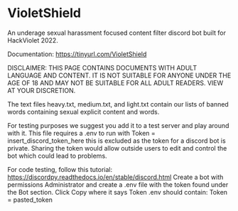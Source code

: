 # VioletShield

An underage sexual harassment focused content filter discord bot built for HackViolet 2022. 

Documentation: https://tinyurl.com/VioletShield

DISCLAIMER: THIS PAGE CONTAINS DOCUMENTS WITH ADULT LANGUAGE AND CONTENT. 
IT IS NOT SUITABLE FOR ANYONE UNDER THE AGE OF 18 AND MAY NOT BE SUITABLE FOR ALL ADULT READERS. 
VIEW AT YOUR DISCRETION.

The text files heavy.txt, medium.txt, and light.txt contain our lists of banned words containing sexual explicit content and words. 

For testing purposes we suggest you add it to a test server and play around with it. 
This file requires a .env to run with Token = insert_discord_token_here this is excluded as the token for a discord bot is private. 
Sharing the token would allow outside users to edit and control the bot which could lead to problems. 

For code testing, follow this tutorial: https://discordpy.readthedocs.io/en/stable/discord.html
Create a bot with permissions Administrator and create a .env file with the token found under the Bot section. 
Click Copy where it says Token
.env should contain:
Token = pasted_token

